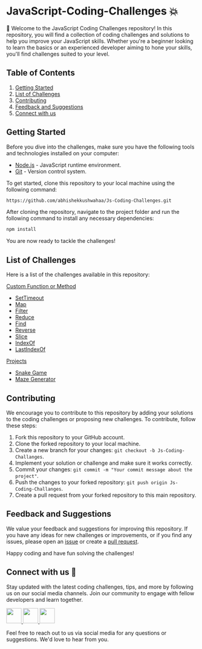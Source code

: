# JavaScript-Coding-Challenges :boom:

:wave: Welcome to the JavaScript Coding Challenges repository! In this repository, you will find a collection of coding challenges and solutions to help you improve your JavaScript skills. Whether you're a beginner looking to learn the basics or an experienced developer aiming to hone your skills, you'll find challenges suited to your level.

## Table of Contents

1. [Getting Started](https://github.com/abhishekkushwahaa/Js-Coding-Challenges/tree/main#getting-started)
2. [List of Challenges](https://github.com/abhishekkushwahaa/Js-Coding-Challenges/tree/main#list-of-challenges)
3. [Contributing](https://github.com/abhishekkushwahaa/Js-Coding-Challenges/tree/main#contributing)
4. [Feedback and Suggestions](https://github.com/abhishekkushwahaa/Js-Coding-Challenges/tree/main#feedback-and-suggestions)
5. [Connect with us](https://github.com/abhishekkushwahaa/Js-Coding-Challenges/tree/main#connect-with-us-gift_heart)

## Getting Started

Before you dive into the challenges, make sure you have the following tools and technologies installed on your computer:

- [Node.js](https://nodejs.org/en) - JavaScript runtime environment.
- [Git](https://git-scm.com/) - Version control system.

To get started, clone this repository to your local machine using the following command:

```sh
https://github.com/abhishekkushwahaa/Js-Coding-Challenges.git
```

After cloning the repository, navigate to the project folder and run the following command to install any necessary dependencies:

```sh
npm install
```

You are now ready to tackle the challenges!

## List of Challenges

Here is a list of the challenges available in this repository:

[Custom Function or Method](https://github.com/abhishekkushwahaa/Js-Coding-Challenges/tree/main/CustomJS)

- [SetTimeout](https://github.com/abhishekkushwahaa/Js-Coding-Challenges/tree/main/CustomJS/SetTimeout.js)
- [Map](https://github.com/abhishekkushwahaa/Js-Coding-Challenges/tree/main/CustomJS/Map.js)
- [Filter](https://github.com/abhishekkushwahaa/Js-Coding-Challenges/tree/main/CustomJS/Filter.js)
- [Reduce](https://github.com/abhishekkushwahaa/Js-Coding-Challenges/tree/main/CustomJS/Reduce.js)
- [Find](https://github.com/abhishekkushwahaa/Js-Coding-Challenges/tree/main/CustomJS/Find.js)
- [Reverse](https://github.com/abhishekkushwahaa/Js-Coding-Challenges/tree/main/CustomJS/Reverse.js)
- [Slice](https://github.com/abhishekkushwahaa/Js-Coding-Challenges/tree/main/CustomJS/Slice.js)
- [IndexOf](https://github.com/abhishekkushwahaa/Js-Coding-Challenges/tree/main/CustomJS/IndexOf.js)
- [LastIndexOf](https://github.com/abhishekkushwahaa/Js-Coding-Challenges/tree/main/CustomJS/LastIndexOf.js)

[Projects](https://github.com/abhishekkushwahaa/Js-Coding-Challenges/tree/main/Projects)

- [Snake Game](https://github.com/abhishekkushwahaa/Js-Coding-Challenges/tree/main/Projects/SnakeGame)
- [Maze Generator](https://github.com/abhishekkushwahaa/Js-Coding-Challenges/tree/main/Projects/MazeGenerator)

## Contributing

We encourage you to contribute to this repository by adding your solutions to the coding challenges or proposing new challenges. To contribute, follow these steps:

1. Fork this repository to your GitHub account.
2. Clone the forked repository to your local machine.
3. Create a new branch for your changes: `git checkout -b Js-Coding-Challanges`.
4. Implement your solution or challenge and make sure it works correctly.
5. Commit your changes: `git commit -m "Your commit message about the project"`.
6. Push the changes to your forked repository: `git push origin Js-Coding-Challanges`.
7. Create a pull request from your forked repository to this main repository.

## Feedback and Suggestions

We value your feedback and suggestions for improving this repository. If you have any ideas for new challenges or improvements, or if you find any issues, please open an [issue](https://github.com/abhishekkushwahaa/Js-Coding-Challenges/issues) or create a [pull request](https://github.com/abhishekkushwahaa/Js-Coding-Challenges/pulls).

Happy coding and have fun solving the challenges!

## Connect with us :gift_heart:

Stay updated with the latest coding challenges, tips, and more by following us on our social media channels. Join our community to engage with fellow developers and learn together.

<div>
  <a href="https://www.linkedin.com/in/abhishekkushwahaa/">
    <img src="https://upload.wikimedia.org/wikipedia/commons/thumb/c/ca/LinkedIn_logo_initials.png/640px-LinkedIn_logo_initials.png" width="40" height="40">
  </a>
  <a href="https://www.instagram.com/abhishekkushwaha.me/">
    <img src="https://www.freepnglogos.com/uploads/logo-ig-png/logo-ig-instagram-new-logo-vector-download-13.png" width="40" height="40">
  </a>
  <a href="https://twitter.com/AbhishekKushwaa">
    <img src="https://upload.wikimedia.org/wikipedia/commons/5/57/X_logo_2023_%28white%29.png" width="40" height="40">
  </a>
</div>

Feel free to reach out to us via social media for any questions or suggestions. We'd love to hear from you.
